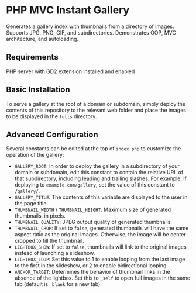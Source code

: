 # PHP MVC Instant Gallery

Generates a gallery index with thumbnails from a directory of images. Supports JPG, PNG, GIF, and subdirectories. Demonstrates OOP, MVC architecture, and autoloading.

## Requirements

PHP server with GD2 extension installed and enabled

## Basic Installation

To serve a gallery at the root of a domain or subdomain, simply deploy the contents of this repository to the relevant web folder and place the images to be displayed in the `fulls` directory.

## Advanced Configuration

Several constants can be edited at the top of `index.php` to customize the operation of the gallery:

* `GALLERY_ROOT`: In order to deploy the gallery in a subdirectory of your domain or subdomain, edit this constant to contain the relative URL of that subdirectory, including leading and trailing slashes. For example, if deploying to `example.com/gallery`, set the value of this constant to `/gallery/`.
* `GALLERY_TITLE`: The contents of this variable are displayed to the user in the page title.
* `THUMBNAIL_WIDTH` / `THUMBNAIL_HEIGHT`: Maximum size of generated thumbnails, in pixels.
* `THUMBNAIL_QUALITY`: JPEG output quality of generated thumbnails.
* `THUMBNAIL_CROP`: If set to `false`, generated thumbnails will have the same aspect ratio as the original images. Otherwise, the image will be center-cropped to fill the thumbnail.
* `LIGHTBOX_SHOW`: If set to `false`, thumbnails will link to the original images instead of launching a slideshow.
* `LIGHTBOX_LOOP`: Set this value to 1 to enable looping from the last image to the first in the slideshow, or 2 to enable bidirectional looping.
* `ANCHOR_TARGET`: Determines the behavior of thumbnail links in the absence of the lightbox. Set this to `_self` to open full images in the same tab (default is `_blank` for a new tab).
